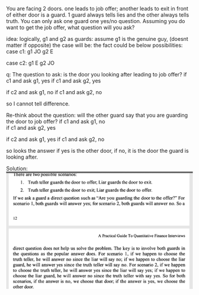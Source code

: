 You are facing 2 doors.
one leads to job offer; another leads to exit
in front of either door is a guard.
1 guard always tells lies and the other always tells truth.
You can only ask one guard one yes/no question.
Assuming you do want to get the job offer, what question will you ask?

idea:
logically, g1 and g2 as guards:
assume g1 is the genuine guy, (doesnt matter if opposite)
the case will be:
the fact could be below possibilities:
case c1:
g1 JO
g2 E

case c2:
g1 E
g2 JO

q: The question to ask: is the door you looking after leading to job offer?
if c1 and ask g1, yes 
if c1 and ask g2, yes 

if c2 and ask g1, no 
if c1 and ask g2, no 

so I cannot tell difference.

Re-think about the question: will the other guard say that you are guarding the door to job offer?
if c1 and ask g1, no  
if c1 and ask g2, yes 
 
if c2 and ask g1, yes
if c1 and ask g2, no 

so looks the answer if yes is the other door, if no, it is the door the guard is looking after.

Solution:
![alt text](door_to_offer_1.PNG "Analysis")








